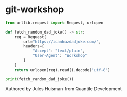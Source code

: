 # git-workshop

```python
from urllib.request import Request, urlopen

def fetch_random_dad_joke() -> str:
    req = Request(
        url="https://icanhazdadjoke.com/",
        headers={
            "Accept": "text/plain",
            "User-Agent": "Workshop"
        }
    )
    return urlopen(req).read().decode("utf-8")

print(fetch_random_dad_joke())
```

Authored by Jules Huisman from Quantile Development
